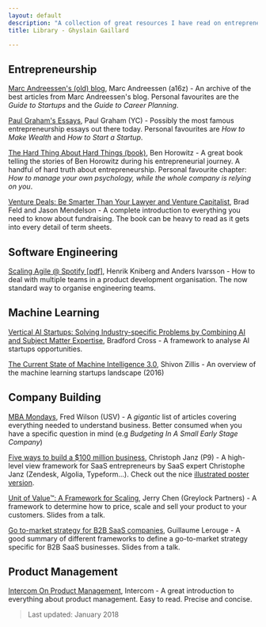 ```yaml
---
layout: default
description: "A collection of great resources I have read on entrepreneurship, machine learning and software engineering."
title: Library - Ghyslain Gaillard

---
```


## Entrepreneurship

[Marc Andreessen's (old) blog](http://pmarchive.com/), Marc Andreessen (a16z) - An archive of the best articles from Marc Andreessen's blog. Personal favourites are the *Guide to Startups* and the *Guide to Career Planning*.

[Paul Graham's Essays](http://www.paulgraham.com/articles.html), Paul Graham (YC) - Possibly the most famous entrepreneurship essays out there today. Personal favourites are *How to Make Wealth* and *How to Start a Startup*.

[The Hard Thing About Hard Things (book)](https://www.goodreads.com/book/show/18176747-the-hard-thing-about-hard-things), Ben Horowitz - A great book telling the stories of Ben Horowitz during his entrepreneurial journey. A handful of hard truth about entrepreneurship. Personal favourite chapter: *How to manage your own psychology, while the whole company is relying on you*.

[Venture Deals: Be Smarter Than Your Lawyer and Venture Capitalist](https://www.feld.com/archives/2016/10/venture-deals-third-edition.html), Brad Feld and Jason Mendelson - A complete introduction to everything you need to know about fundraising. The book can be heavy to read as it gets into every detail of term sheets.

## Software Engineering

[Scaling Agile @ Spotify \[pdf\]](http://www.dconstrct.com/wp-content/uploads/2017/06/113617905-scaling-agile-spotify-11.pdf), Henrik Kniberg and Anders Ivarsson -  How to deal with multiple teams in a product development organisation. The now standard way to organise engineering teams.


## Machine Learning

[Vertical AI Startups: Solving Industry-specific Problems by Combining AI and Subject Matter Expertise](http://www.bradfordcross.com/blog/2017/6/13/vertical-ai-startups-solving-industry-specific-problems-by-combining-ai-and-subject-matter-expertise), Bradford Cross - A framework to analyse AI startups opportunities.

[The Current State of Machine Intelligence 3.0](http://www.shivonzilis.com/machineintelligence), Shivon Zillis - An overview of the machine learning startups landscape (2016)


## Company Building

[MBA Mondays](http://avc.com/archive/#mba_mondays_archive/), Fred Wilson (USV) - A *gigantic* list of articles covering everything needed to understand business. Better consumed when you have a specific question in mind (e.g *Budgeting In A Small Early Stage Company*)

[Five ways to build a $100 million business](http://christophjanz.blogspot.com/2014/10/five-ways-to-build-100-million-business.html), Christoph Janz (P9) - A high-level view framework for SaaS entrepreneurs by SaaS expert Christophe Janz (Zendesk, Algolia, Typeform...). Check out the nice [illustrated poster version](https://medium.com/point-nine-news/5-ways-to-build-a-100-million-business-c5066181bf50).

[Unit of Value™: A Framework for Scaling](https://news.greylock.com/unit-of-value-a-framework-for-scaling-42c092fba887), Jerry Chen (Greylock Partners) - A framework to determine how to price, scale and sell your product to your customers. Slides from a talk.

[Go to-market strategy for B2B SaaS companies](https://www.slideshare.net/GuillaumeLerouge1/go-tomarket-strategy-for-b2b-saas-companies), Guillaume Lerouge - A good summary of different frameworks to define a go-to-market strategy specific for B2B SaaS businesses. Slides from a talk.


## Product Management

[Intercom On Product Management](https://www.intercom.com/books/product-management), Intercom - A great introduction to everything about product management. Easy to read. Precise and concise.


>
> Last updated: January 2018
